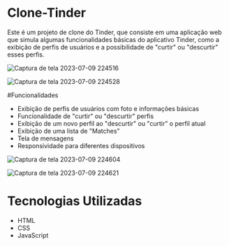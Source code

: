 # Clone-Tinder
Este é um projeto de clone do Tinder, que consiste em uma aplicação web que simula algumas funcionalidades básicas do aplicativo Tinder, 
como a exibição de perfis de usuários e a possibilidade de "curtir" ou "descurtir" esses perfis.

![Captura de tela 2023-07-09 224516](https://github.com/janine-oliveira/Clone-Tinder/assets/42621724/687074ec-46a0-42b1-b1dd-cfe39bca5ef5)


![Captura de tela 2023-07-09 224528](https://github.com/janine-oliveira/Clone-Tinder/assets/42621724/9e0a9d39-262e-4770-9ad4-9b65fbc5f472)

#Funcionalidades
* Exibição de perfis de usuários com foto e informações básicas
* Funcionalidade de "curtir" ou "descurtir" perfis
* Exibição de um novo perfil ao "descurtir" ou "curtir" o perfil atual
* Exibição de uma lista de "Matches"
* Tela de mensagens 
* Responsividade para diferentes dispositivos

![Captura de tela 2023-07-09 224604](https://github.com/janine-oliveira/Clone-Tinder/assets/42621724/4b446785-d833-41b0-bbf5-9f9a504e56b2)

![Captura de tela 2023-07-09 224621](https://github.com/janine-oliveira/Clone-Tinder/assets/42621724/ebe14130-03a4-42fc-8cb1-598382c85ce2)

  # Tecnologias Utilizadas
* HTML
* CSS
* JavaScript

  


